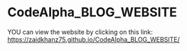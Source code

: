 # CodeAlpha_BLOG_WEBSITE
 YOU can view the website by clicking on this link: https://zaidkhanz75.github.io/CodeAlpha_BLOG_WEBSITE/
